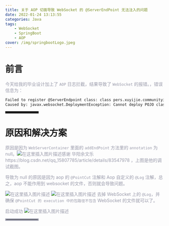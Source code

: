 ```yaml
---
title: 关于 AOP 切面导致 WebSocket 的 @ServerEndPoint 无法注入的问题
date: 2022-01-24 13:13:55
categories: Java
tags:
    - WebSocket
    - SpringBoot
    - AOP
cover: /img/springbootLogo.jpeg
---
```

# 前言

<font color=#999AAA >今天给我的毕业设计加上了 `AOP` 日志拦截，结果导致了 `WebSocket` 的报错。，错误信息为：</font>

```bash
Failed to register @ServerEndpoint class: class pers.xuyijie.communityinteractionsystem.websocket.MyWebSocket$$EnhancerBySpringCGLIB
Caused by: javax.websocket.DeploymentException: Cannot deploy POJO class [pers.xuyijie.communityinteractionsystem.websocket.MyWebSocket$$EnhancerBySpringCGLIB
```

<hr style=" border:solid; width:100px; height:1px;" color=#000000 size=1">


# 原因和解决方案

<font color=#999AAA >原因是因为 `WebServerContainer` 里面的 `addEndPoint` 方法里的 `annotation` 为 null。![在这里插入图片描述](https://img-blog.csdnimg.cn/c3191d4ed9844f3d91c99bca7fa9ad57.png?x-oss-process=image/watermark,type_d3F5LXplbmhlaQ,shadow_50,text_Q1NETiBA57mB5Y2O5bC95aS05ruh5piv5q6H,size_20,color_FFFFFF,t_70,g_se,x_16)<font color=#999AAA >感谢 华阳余文乐https://blog.csdn.net/qq_15807785/article/details/83547978 ，上图是他的调试截图。

<font color=#999AAA >导致为 null 的原因是因为 aop 的 `@PointCut` 注解和 Aop 自定义的 `@Log` 注解，总之，aop 不能作用到 websocket 的文件，否则就会导致问题。

![在这里插入图片描述](https://img-blog.csdnimg.cn/361908975fad453e9da976b281d113ec.png)
![在这里插入图片描述](https://img-blog.csdnimg.cn/bd9943208a464ff18ac3cb4751503558.png)
<font color=#999AAA >去掉 WebSocket 上的 `@Log`，并确保 `@PointCut 的 execution 中的包路径不包含` WebSocket 的文件就可以了。

启动成功
![在这里插入图片描述](https://img-blog.csdnimg.cn/f56aad6ac3ba4ae6abf391cd1b074fcc.png?x-oss-process=image/watermark,type_d3F5LXplbmhlaQ,shadow_50,text_Q1NETiBA57mB5Y2O5bC95aS05ruh5piv5q6H,size_20,color_FFFFFF,t_70,g_se,x_16)


<hr style=" border:solid; width:100px; height:1px;" color=#000000 size=1">
